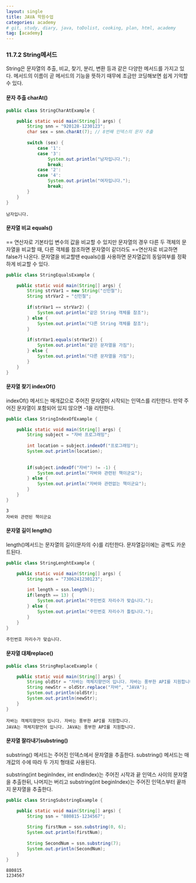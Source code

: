 ```yaml
---
layout: single
title: JAVA 학원수업
categories: academy
# git, study, diary, java, toDolist, cooking, plan, html, academy
tag: [academy] 
---
```


### 11.7.2 String메서드

String은 문자열의 추출, 비교, 찾기, 분리, 변환 등과 같은 다양한 메서드를 가지고 있다.
메서드의 이름이 곧 메서드의 기능을 뜻하기 때무에 조금만 코딩해보면 쉽게 기억할 수 있다.

#### 문자 추출 charAt()

~~~java
public class StringCharAtExample {

	public static void main(String[] args) {
		String snn = "920128-1230123";
		char sex = snn.charAt(7); // 8번째 인덱스의 문자 추출
		
		switch (sex) {
			case '1':
			case '3':
				System.out.println("남자입니다.");
				break;
			case '2':
			case '4':
				System.out.println("여자입니다.");
				break;
		}
	}
}
~~~
~~~
남자입니다.
~~~

#### 문자열 비교 equals()

== 연산자로 기본타입 변수의 값을 비교할 수 있지만
문자열의 경우 다른 두 객체의 문자열을 비교할 때,
다른 객체를 참조하면 문자열이 같더라도 ==연산자로 비교하면 false가 나온다.
문자열을 비교할땐 equals()를 사용하면 문자열값의 동일여부를 정확하게 비교할 수 있다.

~~~java
public class StringEqualsExample {

	public static void main(String[] args) {
		String strVar1 = new String("신민철");
		String strVar2 = "신민철";
		
		if(strVar1 == strVar2) {
			System.out.println("같은 String 객체를 참조");
		} else {
			System.out.println("다른 String 객체를 참조");
		}
		
		if(strVar1.equals(strVar2)) {
			System.out.println("같은 문자열을 가짐");
		} else {
			System.out.println("다른 문자열을 가짐");
		}
	}
}
~~~

#### 문자열 찾기 indexOf()

indexOf() 메서드는 매개값으로 주어진 문자열이 시작되는 인덱스를 리턴한다.
만약 주어진 문자열이 포함되어 있지 않으면 -1을 리턴한다.

~~~java
public class StringIndexOfExample {

	public static void main(String[] args) {
		String subject = "자바 프로그래밍";
		
		int location = subject.indexOf("프로그래밍");
		System.out.println(location);
		
		
		if(subject.indexOf("자바") != -1) {
			System.out.println("자바와 관련된 책이군요");
		} else {
			System.out.println("자바와 관련없는 책이군요");
		}
	}
}
~~~

~~~
3
자바와 관련된 책이군요
~~~

#### 문자열 길이 length()

length()메서드는 문자열의 길이(문자의 수)를 리턴한다.
문자열길이에는 공백도 카운트된다.

~~~java
public class StringLenghtExample {

	public static void main(String[] args) {
		String ssn = "7306241230123";
				
		int length = ssn.length();
		if(length == 13) {
			System.out.println("주민번호 자리수가 맞습니다.");
		} else {
			System.out.println("주민번호 자리수가 틀립니다.");
		}
	}
}
~~~
~~~
주민번호 자리수가 맞습니다.
~~~

#### 문자열 대체replace()

~~~java
public class StringReplaceExample {

	public static void main(String[] args) {
		String oldStr = "자바는 객체지향언어 입니다. 자바는 풍부한 API를 지원합니다.";
		String newStr = oldStr.replace("자바", "JAVA");
		System.out.println(oldStr);
		System.out.println(newStr);
	}
}
~~~

~~~
자바는 객체지향언어 입니다. 자바는 풍부한 API를 지원합니다.
JAVA는 객체지향언어 입니다. JAVA는 풍부한 API를 지원합니다.
~~~


#### 문자열 잘라내기substring()

substring() 메서드는 주어진 인덱스에서 문자열을 추출한다.
substring() 메서드는 매개값의 수에 따라 두 가지 형태로 사용된다.

substring(int beginIndex, int endIndex)는 주어진 시작과 끝 인덱스 사이의 문자열을 추출한뒤, 나머지는 버리고
substring(int beginIndex)는 주어진 인덱스부터 끝까지 문자열을 추출한다.


~~~java
public class StringSubstringExample {

	public static void main(String[] args) {
		String ssn = "880815-1234567";
		
		String firstNum = ssn.substring(0, 6);
		System.out.println(firstNum);
		
		String SecondNum = ssn.substring(7);
		System.out.println(SecondNum);
	}
}
~~~

~~~
880815
1234567
~~~